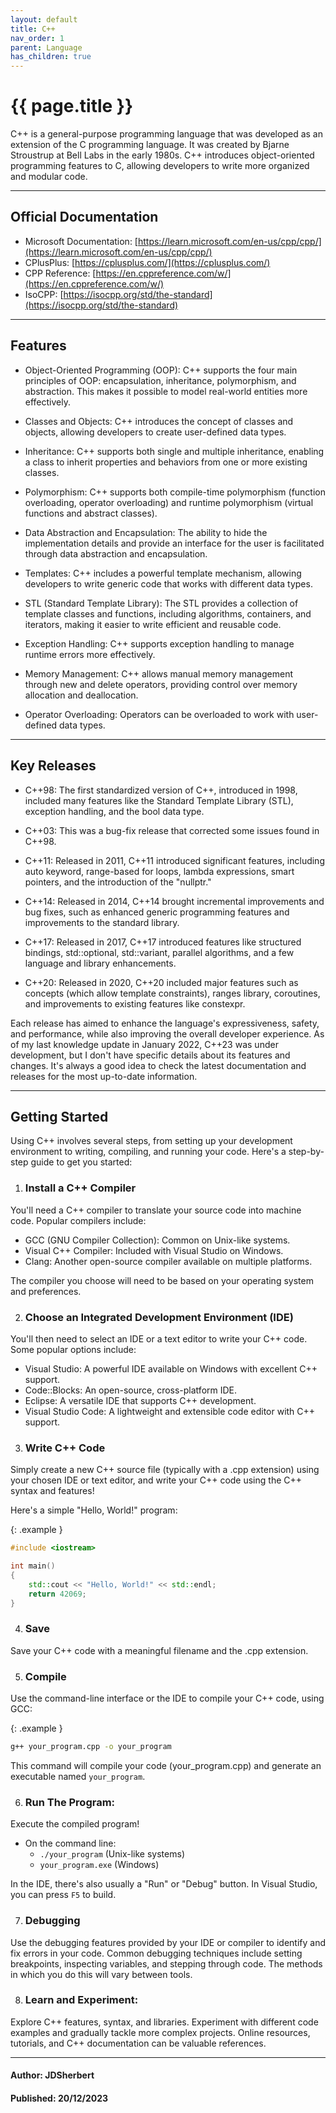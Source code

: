 ```yaml
---
layout: default
title: C++
nav_order: 1
parent: Language
has_children: true
---
```


{{ page.title }}
======================

C++ is a general-purpose programming language that was developed as an extension of the C programming language. It was created by Bjarne Stroustrup at Bell Labs in the early 1980s. C++ introduces object-oriented programming features to C, allowing developers to write more organized and modular code.

-----------------------------------------------------------------------

## Official Documentation

- Microsoft Documentation: [https://learn.microsoft.com/en-us/cpp/cpp/](https://learn.microsoft.com/en-us/cpp/cpp/)
- CPlusPlus: [https://cplusplus.com/](https://cplusplus.com/)
- CPP Reference: [https://en.cppreference.com/w/](https://en.cppreference.com/w/)
- IsoCPP: [https://isocpp.org/std/the-standard](https://isocpp.org/std/the-standard)

-----------------------------------------------------------------------

## Features

- Object-Oriented Programming (OOP): C++ supports the four main principles of OOP: encapsulation, inheritance, polymorphism, and abstraction. This makes it possible to model real-world entities more effectively.

- Classes and Objects: C++ introduces the concept of classes and objects, allowing developers to create user-defined data types.

- Inheritance: C++ supports both single and multiple inheritance, enabling a class to inherit properties and behaviors from one or more existing classes.

- Polymorphism: C++ supports both compile-time polymorphism (function overloading, operator overloading) and runtime polymorphism (virtual functions and abstract classes).

- Data Abstraction and Encapsulation: The ability to hide the implementation details and provide an interface for the user is facilitated through data abstraction and encapsulation.

- Templates: C++ includes a powerful template mechanism, allowing developers to write generic code that works with different data types.

- STL (Standard Template Library): The STL provides a collection of template classes and functions, including algorithms, containers, and iterators, making it easier to write efficient and reusable code.

- Exception Handling: C++ supports exception handling to manage runtime errors more effectively.

- Memory Management: C++ allows manual memory management through new and delete operators, providing control over memory allocation and deallocation.

- Operator Overloading: Operators can be overloaded to work with user-defined data types.

-----------------------------------------------------------------------

## Key Releases

- C++98: The first standardized version of C++, introduced in 1998, included many features like the Standard Template Library (STL), exception handling, and the bool data type.

- C++03: This was a bug-fix release that corrected some issues found in C++98.

- C++11: Released in 2011, C++11 introduced significant features, including auto keyword, range-based for loops, lambda expressions, smart pointers, and the introduction of the "nullptr."

- C++14: Released in 2014, C++14 brought incremental improvements and bug fixes, such as enhanced generic programming features and improvements to the standard library.

- C++17: Released in 2017, C++17 introduced features like structured bindings, std::optional, std::variant, parallel algorithms, and a few language and library enhancements.

- C++20: Released in 2020, C++20 included major features such as concepts (which allow template constraints), ranges library, coroutines, and improvements to existing features like constexpr.

Each release has aimed to enhance the language's expressiveness, safety, and performance, while also improving the overall developer experience. As of my last knowledge update in January 2022, C++23 was under development, but I don't have specific details about its features and changes. It's always a good idea to check the latest documentation and releases for the most up-to-date information.



-----------------------------------------------------------------------

## Getting Started

Using C++ involves several steps, from setting up your development environment to writing, compiling, and running your code. Here's a step-by-step guide to get you started:

1. ### Install a C++ Compiler

You'll need a C++ compiler to translate your source code into machine code. Popular compilers include:

- GCC (GNU Compiler Collection): Common on Unix-like systems.
- Visual C++ Compiler: Included with Visual Studio on Windows.
- Clang: Another open-source compiler available on multiple platforms.
 
The compiler you choose will need to be based on your operating system and preferences.

2. ### Choose an Integrated Development Environment (IDE)

You'll then need to select an IDE or a text editor to write your C++ code. Some popular options include:

- Visual Studio: A powerful IDE available on Windows with excellent C++ support.
- Code::Blocks: An open-source, cross-platform IDE.
- Eclipse: A versatile IDE that supports C++ development.
- Visual Studio Code: A lightweight and extensible code editor with C++ support.

3. ### Write C++ Code

Simply create a new C++ source file (typically with a .cpp extension) using your chosen IDE or text editor, and write your C++ code using the C++ syntax and features!

Here's a simple "Hello, World!" program:

{: .example }
```cpp
#include <iostream>

int main() 
{
    std::cout << "Hello, World!" << std::endl;
    return 42069;
}
```

4. ### Save

Save your C++ code with a meaningful filename and the .cpp extension.

5. ### Compile

Use the command-line interface or the IDE to compile your C++ code, using GCC:

{: .example }
```bash
g++ your_program.cpp -o your_program
```

This command will compile your code (your_program.cpp) and generate an executable named `your_program`.

6. ### Run The Program:

Execute the compiled program!

- On the command line:
  - `./your_program` (Unix-like systems)
  - `your_program.exe` (Windows)

In the IDE, there's also usually a "Run" or "Debug" button. In Visual Studio, you can press `F5` to build.

7. ### Debugging

Use the debugging features provided by your IDE or compiler to identify and fix errors in your code. Common debugging techniques include setting breakpoints, inspecting variables, and stepping through code. The methods in which you do this will vary between tools.

8. ### Learn and Experiment:

Explore C++ features, syntax, and libraries. Experiment with different code examples and gradually tackle more complex projects. Online resources, tutorials, and C++ documentation can be valuable references.

---

#### Author: JDSherbert
#### Published: 20/12/2023
